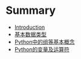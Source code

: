 # Summary

* [Introduction](README.md)
* [基本数据类型](基本数据类型.md)
* [Python中的组等基本概念](python中的组等基本概念.md)
* [Python的变量及运算符](Python的变量及运算符.md)


